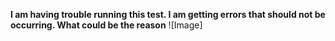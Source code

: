 **I am having trouble running this test. I am getting errors that should not be occurring. What could be the reason**
![Image]

